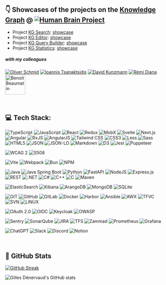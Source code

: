 
## 👇 Showcases of the projects on the [Knowledge Graph](https://kg.ebrains.eu "Knowledge Graph") @ [![Human Brain Project](https://avatars.githubusercontent.com/u/6715123?s=64&amp;v=4 "Human Brain Project")](https://github.com/HumanBrainProject, "Human Brain Project")

- Project [KG Search](https://github.com/HumanBrainProject/kg-search): [showcase](https://kg-search-ui.web.app)
- Project [KG Editor](https://github.com/HumanBrainProject/kg-editor): [showcase](https://kg-editor.web.app)
- Project [KG Query Builder](https://github.com/HumanBrainProject/kg-query-builder): [showcase](https://kg-query-builder.web.app)
- Project [KG Statistics](https://github.com/HumanBrainProject/kg-statistics): [showcase](https://kg-statistics.web.app)


##### *with my colleagues*
[![Oliver Schmid](https://avatars.githubusercontent.com/u/1562016?s=64&amp;v=4 "Oliver Schmid")](https://github.com/olinux "Oliver Schmid")
[![Ioannis Tsanaktsidis](https://avatars.githubusercontent.com/u/7301890?s=64&amp;v=4 "Ioannis Tsanaktsidis")](https://github.com/ioannistsanaktsidis "Ioannis Tsanaktsidis")
[![David Kunzmann](https://avatars.githubusercontent.com/u/6317721?s=64&amp;v=4 "David Kunzmann")](https://github.com/joke1196 "David Kunzmann") 
[![Rémi Diana](https://avatars.githubusercontent.com/u/16917372?s=64&amp;v=4 "Rémi Diana")](https://github.com/remidiana "Rémi Diana")
[<img src="https://media.licdn.com/dms/image/C5603AQH6c6wvdfAcOA/profile-displayphoto-shrink_400_400/0/1579593516840?e=1718841600&amp;v=beta&amp;t=bBDT8ZQLDoIphuPUxhdc_ASFSXdw_A8uV37BuZ0x6WM" alt="Benoit Beaumatin" width="64" height="64" />](https://github.com/remidiana](https://www.linkedin.com/in/benoit-beaumatin-17313562/) "Benoit Beaumatin")


<br>

## 💻 Tech Stack:
![TypeScript](https://img.shields.io/badge/typescript-%23323330.svg?style=for-the-badge&logo=typescript&logoColor=%23F7DF1E) ![JavaScript](https://img.shields.io/badge/javascript-%23323330.svg?style=for-the-badge&logo=javascript&logoColor=%23F7DF1E) ![React](https://img.shields.io/badge/react-%230a7ea4.svg?style=for-the-badge&logo=react&logoColor=white) ![Redux](https://img.shields.io/badge/redux-%23764abc.svg?style=for-the-badge&logo=redux&logoColor=white) ![MobX](https://img.shields.io/badge/mobx-%23ef6a1c.svg?style=for-the-badge&logo=mobx&logoColor=white) ![Svelte](https://img.shields.io/badge/svelte-%23d43008.svg?style=for-the-badge&logo=svelte&logoColor=white) ![Next.js](https://img.shields.io/badge/next.js-%23323330.svg?style=for-the-badge&logo=next.js&logoColor=white) ![Angular](https://img.shields.io/badge/angular-%23dd0032.svg?style=for-the-badge&logo=angular&logoColor=white) ![RxJS](https://img.shields.io/badge/rxjs-%23d81b60.svg?style=for-the-badge&logo=rxjs&logoColor=white) ![AngularJS](https://img.shields.io/badge/angularjs-%23a6120c.svg?style=for-the-badge&logo=angular&logoColor=white) ![Tailwind CSS](https://img.shields.io/badge/tailwind_css-%2338bdf9.svg?style=for-the-badge&logo=tailwindcss&logoColor=white)  ![CSS3](https://img.shields.io/badge/css3-%231572B6.svg?style=for-the-badge&logo=css3&logoColor=white) ![Less](https://img.shields.io/badge/less-%231d365d.svg?style=for-the-badge&logo=less&logoColor=white) ![Sass](https://img.shields.io/badge/sass-%23cf649a.svg?style=for-the-badge&logo=sass&logoColor=white) ![HTML5](https://img.shields.io/badge/html5-%23E34F26.svg?style=for-the-badge&logo=html5&logoColor=white) ![JSON](https://img.shields.io/badge/json-%23323330.svg?style=for-the-badge&logo=json&logoColor=white) ![JSON-LD](https://img.shields.io/badge/json--ld-%230d479c.svg?style=for-the-badge&logo=json&logoColor=white) ![Markdown](https://img.shields.io/badge/markdown-%23000000.svg?style=for-the-badge&logo=markdown&logoColor=white) ![D3](https://img.shields.io/badge/d3-%23f6874c.svg?style=for-the-badge&logo=d3&logoColor=white) ![Jest](https://img.shields.io/badge/Jest-%2310910e.svg?style=for-the-badge&logo=jest&logoColor=white) ![Puppeteer](https://img.shields.io/badge/Puppeteer-%230ad8a3.svg?style=for-the-badge&logo=puppeteer&logoColor=white)

![WCAG 2](https://img.shields.io/badge/WCAG_2-%23005a9c.svg?style=for-the-badge&logo=w3c&logoColor=white) ![S508](https://img.shields.io/badge/S508-%23112f4e.svg?style=for-the-badge&logo=gsa&logoColor=white)

![Vite](https://img.shields.io/badge/vite-%23646cff.svg?style=for-the-badge&logo=vite&logoColor=white) ![Webpack](https://img.shields.io/badge/webpack-%231f72b3.svg?style=for-the-badge&logo=webpack&logoColor=white) ![Bun](https://img.shields.io/badge/Bun-%23f471b5.svg?style=for-the-badge&logo=bun&logoColor=%23faf1e1) ![NPM](https://img.shields.io/badge/NPM-%23CB3837.svg?style=for-the-badge&logo=npm&logoColor=white)

![Java](https://img.shields.io/badge/java-%23ED8B00.svg?style=for-the-badge&logo=openjdk&logoColor=white) ![Java Spring Boot](https://img.shields.io/badge/spring_boot-%236db33f.svg?style=for-the-badge&logo=springboot&logoColor=white) ![Python](https://img.shields.io/badge/python-3670A0?style=for-the-badge&logo=python&logoColor=ffdd54) ![FastAPI](https://img.shields.io/badge/fastapi-%23009485.svg?style=for-the-badge&logo=fastapi&logoColor=ffdd54) ![NodeJS](https://img.shields.io/badge/node.js-6DA55F?style=for-the-badge&logo=node.js&logoColor=white) ![Express.js](https://img.shields.io/badge/express.js-%23404d59.svg?style=for-the-badge&logo=express&logoColor=%2361DAFB) ![REST](https://img.shields.io/badge/rest-%230d479c.svg?style=for-the-badge&logo=rest&logoColor=white) ![.NET](https://img.shields.io/badge/.net-%23512bd4.svg?style=for-the-badge&logo=.net&logoColor=white) ![C#](https://img.shields.io/badge/c%23-%23512bd4.svg?style=for-the-badge&logo=c%23&logoColor=white) ![C++](https://img.shields.io/badge/c++-%2300599C.svg?style=for-the-badge&logo=c%2B%2B&logoColor=white) ![C](https://img.shields.io/badge/c-%2300599C.svg?style=for-the-badge&logo=c&logoColor=white)
![Maven](https://img.shields.io/badge/maven-%23ac2055.svg?style=for-the-badge&logo=maven&logoColor=white) 

![ElasticSearch](https://img.shields.io/badge/ElasticSearch-%2303bfb4.svg?style=for-the-badge&logo=elasticsearch&logoColor=white) ![Kibana](https://img.shields.io/badge/Kibana-%23fec513.svg?style=for-the-badge&logo=elasticsearch&logoColor=white) ![ArangoDB](https://img.shields.io/badge/ArangoDB-%235b6f3e.svg?style=for-the-badge&logo=arangodb&logoColor=%23f6fa87) ![MongoDB](https://img.shields.io/badge/MongoDB-%234ea94b.svg?style=for-the-badge&logo=mongodb&logoColor=white) ![SQLite](https://img.shields.io/badge/sqlite-%2307405e.svg?style=for-the-badge&logo=sqlite&logoColor=white)

![GIT](https://img.shields.io/badge/Git-fc6d26?style=for-the-badge&logo=git&logoColor=white) ![GitHub](https://img.shields.io/badge/github-%23323330.svg?style=for-the-badge&logo=github&logoColor=white) ![GitLab](https://img.shields.io/badge/GitLab_CI-%23e24329.svg?style=for-the-badge&logo=gitlab&logoColor=white) ![Docker](https://img.shields.io/badge/Docker-%231d63ed.svg?style=for-the-badge&logo=docker&logoColor=white) ![Harbor](https://img.shields.io/badge/Harbor-%235fb932.svg?style=for-the-badge&logo=harbor&logoColor=white) ![Ansible](https://img.shields.io/badge/Ansible-%23323330.svg?style=for-the-badge&logo=ansible&logoColor=white) ![AWX](https://img.shields.io/badge/awx-%23323330.svg?style=for-the-badge&logo=ansible&logoColor=white) ![TFVC](https://img.shields.io/badge/tfvc-%23323330.svg?style=for-the-badge&logo=tfs&logoColor=white) ![SVN](https://img.shields.io/badge/svn-%23819cc9.svg?style=for-the-badge&logo=subversion&logoColor=white) ![LINUX](https://img.shields.io/badge/Linux-FCC624?style=for-the-badge&logo=linux&logoColor=black)

![OAuth 2.0](https://img.shields.io/badge/oauth_2.0-%23323330.svg?style=for-the-badge&logo=oauth_2&logoColor=white) ![OIDC](https://img.shields.io/badge/oidc-%23F59000.svg?style=for-the-badge&logo=openid&logoColor=white) ![Keycloak](https://img.shields.io/badge/Keycloak-%2300b8e2.svg?style=for-the-badge&logo=keycloak&logoColor=white) ![OWASP](https://img.shields.io/badge/owasp-%2398afc7.svg?style=for-the-badge&logo=owasp&logoColor=white)

![Sentry](https://img.shields.io/badge/Sentry-%23362d59.svg?style=for-the-badge&logo=sentry&logoColor=%23e1567c) ![SonarQube](https://img.shields.io/badge/SonarQube-%23290042.svg?style=for-the-badge&logo=sonarqube&logoColor=%23fd3556) ![JIRA](https://img.shields.io/badge/JIRA-%230050d3.svg?style=for-the-badge&logo=jira&logoColor=white) ![TFS](https://img.shields.io/badge/tfs-%23323330.svg?style=for-the-badge&logo=tfs&logoColor=white) ![Zammad](https://img.shields.io/badge/Zammad-%23ffcf09.svg?style=for-the-badge&logo=zammad&logoColor=white) ![Prometheus](https://img.shields.io/badge/Prometheus-%23e6522c.svg?style=for-the-badge&logo=prometheus&logoColor=white) ![Grafana](https://img.shields.io/badge/Grafana-%23ee5435.svg?style=for-the-badge&logo=grafana&logoColor=white)

![ChatGPT](https://img.shields.io/badge/ChatGPT-%23323330.svg?style=for-the-badge&logo=openai&logoColor=white) ![Slack](https://img.shields.io/badge/Slack-%23611f69.svg?style=for-the-badge&logo=slack&logoColor=white) ![Discord](https://img.shields.io/badge/Discord-%23404eed.svg?style=for-the-badge&logo=discord&logoColor=white) ![Notion](https://img.shields.io/badge/Notion-%23000000.svg?style=for-the-badge&logo=notion&logoColor=white) 


<br>

## 📁 GitHub Stats
[![GitHub Streak](https://streak-stats.demolab.com/?user=gdenervaud&theme=tokyonight&hide_border=true)](https://git.io/streak-stats)

![Gilles Dénervaud's GitHub stats](https://github-readme-stats.vercel.app/api?username=gdenervaud&show_icons=true&theme=tokyonight&hide_border=true)
